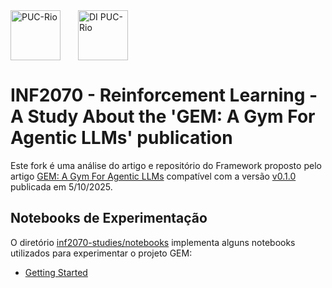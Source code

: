 <div style="display:flex;gap:16px;align-items:center;margin-bottom:32px">
  <img src="https://www.puc-rio.br/imagens/brasao_preto_horizontal.svg" alt="PUC-Rio" style="height:80px;margin-right:12px"/>
  <img src="https://www.inf.puc-rio.br/wordpress/wp-content/themes/puc-di/assets/img/theme/logo.png" alt="DI PUC-Rio" style="height:80px"/>
</div>


# INF2070 - Reinforcement Learning - A Study About the 'GEM: A Gym For Agentic LLMs' publication

Este fork é uma análise do artigo e repositório do Framework proposto pelo artigo [GEM: A Gym For Agentic LLMs](https://arxiv.org/pdf/2510.01051) compatível com a versão [v0.1.0](https://github.com/axon-rl/gem/tree/2780ab6a7626c012092c045f5b9747062be35214) publicada em 5/10/2025.


## Notebooks de Experimentação

O diretório [inf2070-studies/notebooks](./notebooks) implementa alguns notebooks utilizados para experimentar o projeto GEM:

- [Getting Started](./notebooks/getting-started.ipynb)